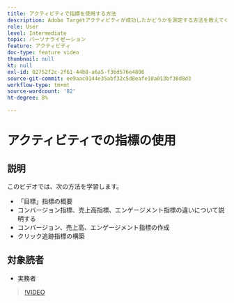 ```yaml
---
title: アクティビティで指標を使用する方法
description: Adobe Targetアクティビティが成功したかどうかを測定する方法を教えてください。 このビデオでは、様々なタイプの目標指標と、それらを使用してアクティビティのパフォーマンスを測定する方法について説明します。
role: User
level: Intermediate
topic: パーソナライゼーション
feature: アクティビティ
doc-type: feature video
thumbnail: null
kt: null
exl-id: 02752f2c-2f61-44b8-a6a5-f36d576e4806
source-git-commit: ee9aac0144e35abf32c5d8eafe10a013bf30d8d3
workflow-type: tm+mt
source-wordcount: '82'
ht-degree: 8%

---
```


# アクティビティでの指標の使用

## 説明

このビデオでは、次の方法を学習します。

* 「目標」指標の概要
* コンバージョン指標、売上高指標、エンゲージメント指標の違いについて説明する
* コンバージョン、売上高、エンゲージメント指標の作成
* クリック追跡指標の構築

## 対象読者

* 実務者

>[!VIDEO](https://video.tv.adobe.com/v/17380/?quality=12)
